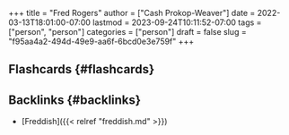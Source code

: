 +++
title = "Fred Rogers"
author = ["Cash Prokop-Weaver"]
date = 2022-03-13T18:01:00-07:00
lastmod = 2023-09-24T10:11:52-07:00
tags = ["person", "person"]
categories = ["person"]
draft = false
slug = "f95aa4a2-494d-49e9-aa6f-6bcd0e3e759f"
+++

## Flashcards {#flashcards}


## Backlinks {#backlinks}

-   [Freddish]({{< relref "freddish.md" >}})
